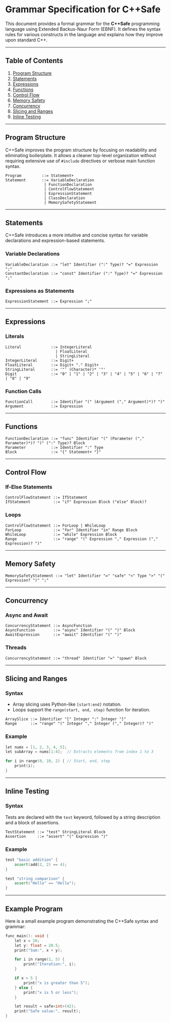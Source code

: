 # Grammar Specification for C++Safe

This document provides a formal grammar for the **C++Safe** programming language using Extended Backus-Naur Form (EBNF). It defines the syntax rules for various constructs in the language and explains how they improve upon standard C++.

---

## Table of Contents

1. [Program Structure](#program-structure)
2. [Statements](#statements)
3. [Expressions](#expressions)
4. [Functions](#functions)
5. [Control Flow](#control-flow)
6. [Memory Safety](#memory-safety)
7. [Concurrency](#concurrency)
8. [Slicing and Ranges](#slicing-and-ranges)
9. [Inline Testing](#inline-testing)

---

## Program Structure

C++Safe improves the program structure by focusing on readability and eliminating boilerplate. It allows a cleaner top-level organization without requiring extensive use of `#include` directives or verbose main function syntax.

```ebnf
Program         ::= Statement+
Statement       ::= VariableDeclaration
                 | FunctionDeclaration
                 | ControlFlowStatement
                 | ExpressionStatement
                 | ClassDeclaration
                 | MemorySafetyStatement
```

---

## Statements

C++Safe introduces a more intuitive and concise syntax for variable declarations and expression-based statements.

### Variable Declarations

```ebnf
VariableDeclaration ::= "let" Identifier (":" Type)? "=" Expression ";"
ConstantDeclaration ::= "const" Identifier (":" Type)? "=" Expression ";"
```

### Expressions as Statements

```ebnf
ExpressionStatement ::= Expression ";"
```

---

## Expressions

### Literals

```ebnf
Literal             ::= IntegerLiteral
                      | FloatLiteral
                      | StringLiteral
IntegerLiteral      ::= Digit+
FloatLiteral        ::= Digit+ "." Digit+
StringLiteral       ::= '"' (Character)* '"'
Digit               ::= "0" | "1" | "2" | "3" | "4" | "5" | "6" | "7" | "8" | "9"
```

### Function Calls

```ebnf
FunctionCall        ::= Identifier "(" (Argument ("," Argument)*)? ")"
Argument            ::= Expression
```

---

## Functions

```ebnf
FunctionDeclaration ::= "func" Identifier "(" (Parameter ("," Parameter)*)? ")" (":" Type)? Block
Parameter           ::= Identifier ":" Type
Block               ::= "{" Statement+ "}"
```

---

## Control Flow

### If-Else Statements

```ebnf
ControlFlowStatement ::= IfStatement
IfStatement          ::= "if" Expression Block ("else" Block)?
```

### Loops

```ebnf
ControlFlowStatement ::= ForLoop | WhileLoop
ForLoop              ::= "for" Identifier "in" Range Block
WhileLoop            ::= "while" Expression Block
Range                ::= "range" "(" Expression "," Expression ("," Expression)? ")"
```

---

## Memory Safety

```ebnf
MemorySafetyStatement ::= "let" Identifier "=" "safe" "<" Type ">" "(" Expression? ")" ";"
```

---

## Concurrency

### Async and Await

```ebnf
ConcurrencyStatement ::= AsyncFunction
AsyncFunction        ::= "async" Identifier "(" ")" Block
AwaitExpression      ::= "await" Identifier "(" ")"
```

### Threads

```ebnf
ConcurrencyStatement ::= "thread" Identifier "=" "spawn" Block
```

---

## Slicing and Ranges

### Syntax

- Array slicing uses Python-like `[start:end]` notation.
- Loops support the `range(start, end, step)` function for iteration.

```ebnf
ArraySlice ::= Identifier "[" Integer ":" Integer "]"
Range      ::= "range" "(" Integer "," Integer ("," Integer)? ")"
```

### Example

```cpp
let nums = [1, 2, 3, 4, 5];
let subArray = nums[1:4];  // Extracts elements from index 1 to 3

for i in range(0, 10, 2) { // Start, end, step
    print(i);
}
```

---

## Inline Testing

### Syntax

Tests are declared with the `test` keyword, followed by a string description and a block of assertions.

```ebnf
TestStatement ::= "test" StringLiteral Block
Assertion     ::= "assert" "(" Expression ")"
```

### Example

```cpp
test "basic addition" {
    assert(add(2, 2) == 4);
}

test "string comparison" {
    assert("Hello" == "Hello");
}
```

---

## Example Program

Here is a small example program demonstrating the C++Safe syntax and grammar:

```cpp
func main(): void {
    let x = 10;
    let y: float = 20.5;
    print("Sum:", x + y);

    for i in range(1, 5) {
        print("Iteration:", i);
    }

    if x > 5 {
        print("x is greater than 5");
    } else {
        print("x is 5 or less");
    }

    let result = safe<int>(42);
    print("Safe value:", result);
}
```

